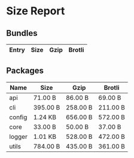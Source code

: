 # Size Report

## Bundles

| Entry | Size | Gzip | Brotli |
| ----- | ---- | ---- | ------ |

## Packages

| Name   | Size     | Gzip     | Brotli   |
| ------ | -------- | -------- | -------- |
| api    | 71.00 B  | 86.00 B  | 69.00 B  |
| cli    | 395.00 B | 258.00 B | 211.00 B |
| config | 1.24 KB  | 656.00 B | 572.00 B |
| core   | 33.00 B  | 50.00 B  | 37.00 B  |
| logger | 1.01 KB  | 528.00 B | 472.00 B |
| utils  | 784.00 B | 435.00 B | 361.00 B |
